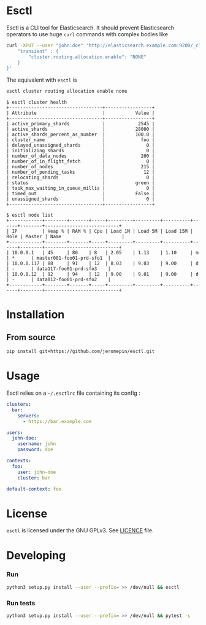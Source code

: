# Esctl

Esctl is a CLI tool for Elasticsearch. It should prevent Elasticsearch operators to use huge `curl` commands with complex bodies like

```bash
curl -XPUT --user "john:doe" 'http://elasticsearch.example.com:9200/_cluster/settings' -d '{
    "transient" : {
        "cluster.routing.allocation.enable": "NONE"
    }
}'
```

The equivalent with `esctl` is

```bash
esctl cluster routing allocation enable none
```

```
$ esctl cluster health
+----------------------------------+-----------------+
| Attribute                        |           Value |
+----------------------------------+-----------------+
| active_primary_shards            |            2545 |
| active_shards                    |           28000 |
| active_shards_percent_as_number  |           100.0 |
| cluster_name                     |             foo |
| delayed_unassigned_shards        |               0 |
| initializing_shards              |               0 |
| number_of_data_nodes             |             200 |
| number_of_in_flight_fetch        |               0 |
| number_of_nodes                  |             215 |
| number_of_pending_tasks          |              12 |
| relocating_shards                |               0 |
| status                           |           green |
| task_max_waiting_in_queue_millis |               0 |
| timed_out                        |           False |
| unassigned_shards                |               0 |
+----------------------------------+-----------------+
```

```
$ esctl node list
+------------+--------+-------+-----+---------+---------+----------+------+--------+---------------------------+
| IP         | Heap % | RAM % | Cpu | Load 1M | Load 5M | Load 15M | Role | Master | Name                      |
+------------+--------+-------+-----+---------+---------+----------+------+--------+---------------------------+
| 10.0.0.1   | 45     | 80    | 8   | 2.05    | 1.13    | 1.10     | m    | *      | master001-foo01-prd-sfo1  |
| 10.0.0.117 | 88     | 91    | 12  | 8.03    | 9.03    | 9.00     | d    | -      | data117-foo01-prd-sfo3    |
| 10.0.0.12  | 92     | 94    | 12  | 9.00    | 9.01    | 9.00     | d    | -      | data012-foo01-prd-sfo2    |
+------------+--------+-------+-----+---------+---------+----------+------+--------+---------------------------+
```


# Installation

## From source

```bash
pip install git+https://github.com/jeromepin/esctl.git
```

# Usage

Esctl relies on a `~/.esctlrc` file containing its config :

```yaml
clusters:
  bar:
    servers:
      - https://bar.example.com

users:
  john-doe:
    username: john
    password: doe

contexts:
  foo:
    user: john-doe
    cluster: bar

default-context: foo
```

# License

`esctl` is licensed under the GNU GPLv3. See [LICENCE](https://github.com/jeromepin/esctl/blob/master/LICENSE) file.

# Developing

### Run

```bash
python3 setup.py install --user --prefix= >> /dev/null && esctl
```

### Run tests

```bash
python3 setup.py install --user --prefix= >> /dev/null && pytest -s
```
